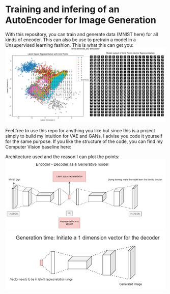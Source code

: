 # Training and infering of an AutoEncoder for Image Generation

With this repository, you can train and generate data (MNIST here) for all kinds of encoder. This can also be use to pretrain a model in a Unsupervised learning fashion.
This is what this can get you:
![](plots/efficientnet_b0.png)

Feel free to use this repo for anything you like but since this is a project simply to build my intuition for VAE and GANs, I advise you code it yourself for the same purpose.
If you like the structure of the code, you can find my Computer Vision baseline here: 

Architecture used and the reason I can plot the points:
![](plots/first_explaination.png)
![](plots/second_explanation.png)
